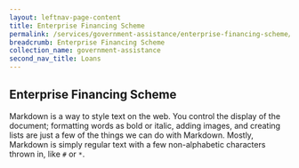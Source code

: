 ```yaml
---
layout: leftnav-page-content
title: Enterprise Financing Scheme
permalink: /services/government-assistance/enterprise-financing-scheme/
breadcrumb: Enterprise Financing Scheme
collection_name: government-assistance
second_nav_title: Loans
---
```


## Enterprise Financing Scheme

Markdown is a way to style text on the web. You control the display of the document; formatting words as bold or italic, adding images, and creating lists are just a few of the things we can do with Markdown. Mostly, Markdown is simply regular text with a few non-alphabetic characters thrown in, like `#` or `*`.

